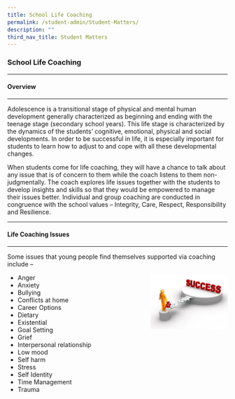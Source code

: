 ```yaml
---
title: School Life Coaching
permalink: /student-admin/Student-Matters/
description: ""
third_nav_title: Student Matters
---
```

### **School Life Coaching**
-------------------------------------------------------------------
#### **Overview**

-------------------------------------------------------------------
Adolescence is a transitional stage of physical and mental human development generally characterized as beginning and ending with the teenage stage (secondary school years). This life stage is characterized by the dynamics of the students’ cognitive, emotional, physical and social developments. In order to be successful in life, it is especially important for students to learn how to adjust to and cope with all these developmental changes.

When students come for life coaching, they will have a chance to talk about any issue that is of concern to them while the coach listens to them non-judgmentally. The coach explores life issues together with the students to develop insights and skills so that they would be empowered to manage their issues better. Individual and group coaching are conducted in congruence with the school values – Integrity, Care, Respect, Responsibility and Resilience.

-------------------------------------------------------------------
#### **Life Coaching Issues**

-------------------------------------------------------------------
Some issues that young people find themselves supported via coaching include –

<img src="/images/life%20coaching%20issues.png" 
     style="width:35%" align=right>

*   Anger
*   Anxiety
*   Bullying
*   Conflicts at home
*   Career Options
*   Dietary
*   Existential
*   Goal Setting
*   Grief
*   Interpersonal relationship
*   Low mood
*   Self harm
*   Stress
*   Self Identity
*   Time Management
*   Trauma